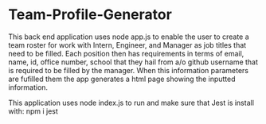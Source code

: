 
# Team-Profile-Generator

This back end application uses node app.js to enable the user to create a team roster for work with Intern, Engineer, and Manager as job titles that need to be filled. Each position then has requirements in terms of email, name, id, office number, school that they hail from a/o github username that is required to be filled by the manager. When this information parameters are fufilled them the app generates a html page showing the inputted information.

This application uses node index.js to run and make sure that Jest is install with: npm i jest

